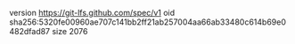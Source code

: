version https://git-lfs.github.com/spec/v1
oid sha256:5320fe00960ae707c141bb2ff21ab257004aa66ab33480c614b69e0482dfad87
size 2076

